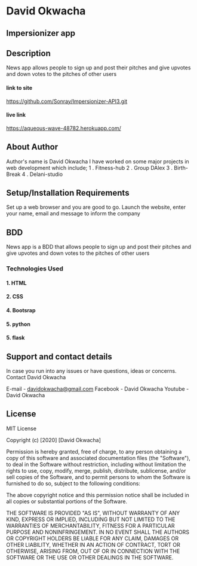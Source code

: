 # David Okwacha 

## Impersionizer app

## Description
News app allows people to sign up and post their pitches and give upvotes and down votes to the pitches of other users

#### link to site
https://github.com/Sonray/Impersionizer-API3.git

#### live link
https://aqueous-wave-48782.herokuapp.com/

## About Author
Author's name is David Okwacha
I have worked on some major projects in web development which include;
1 . Fitness-hub
2 . Group DAlex
3 . Birth-Break
4 . Delani-studio

## Setup/Installation Requirements
Set up a web browser and you are good to go. Launch the website, enter your name, email and 
message to inform the company

## BDD
News app is a BDD that allows people to sign up and post their pitches and give upvotes and down votes to the pitches of other users

### Technologies Used
#### 1. HTML
#### 2. CSS
#### 4. Bootsrap
#### 5. python
#### 5. flask


## Support and contact details
In case you run into any issues or have questions, ideas or concerns. Contact David Okwacha

E-mail - davidokwacha@gmail.com
Facebook - David Okwacha
Youtube - David Okwacha

## License
MIT License

Copyright (c) [2020] [David Okwacha]

Permission is hereby granted, free of charge, to any person obtaining a copy of this software and associated documentation files (the "Software"), to deal in the Software without restriction, including without limitation the rights to use, copy, modify, merge, publish, distribute, sublicense, and/or sell copies of the Software, and to permit persons to whom the Software is furnished to do so, subject to the following conditions:

The above copyright notice and this permission notice shall be included in all copies or substantial portions of the Software.

THE SOFTWARE IS PROVIDED "AS IS", WITHOUT WARRANTY OF ANY KIND, EXPRESS OR IMPLIED, INCLUDING BUT NOT LIMITED TO THE WARRANTIES OF MERCHANTABILITY, FITNESS FOR A PARTICULAR PURPOSE AND NONINFRINGEMENT. IN NO EVENT SHALL THE AUTHORS OR COPYRIGHT HOLDERS BE LIABLE FOR ANY CLAIM, DAMAGES OR OTHER LIABILITY, WHETHER IN AN ACTION OF CONTRACT, TORT OR OTHERWISE, ARISING FROM, OUT OF OR IN CONNECTION WITH THE SOFTWARE OR THE USE OR OTHER DEALINGS IN THE SOFTWARE.